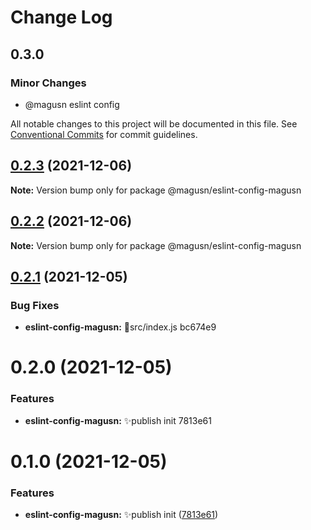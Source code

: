 # Change Log

## 0.3.0

### Minor Changes

- @magusn eslint config

All notable changes to this project will be documented in this file.
See [Conventional Commits](https://conventionalcommits.org) for commit guidelines.

## [0.2.3](https://github.com/magus/mono/compare/@magusn/eslint-config-magusn@0.2.2...@magusn/eslint-config-magusn@0.2.3) (2021-12-06)

**Note:** Version bump only for package @magusn/eslint-config-magusn

## [0.2.2](https://github.com/magus/mono/compare/@magusn/eslint-config-magusn@0.2.1...@magusn/eslint-config-magusn@0.2.2) (2021-12-06)

**Note:** Version bump only for package @magusn/eslint-config-magusn

## [0.2.1](/compare/@magusn/eslint-config-magusn@0.2.0...@magusn/eslint-config-magusn@0.2.1) (2021-12-05)

### Bug Fixes

- **eslint-config-magusn:** 🐛src/index.js bc674e9

# 0.2.0 (2021-12-05)

### Features

- **eslint-config-magusn:** ✨publish init 7813e61

# 0.1.0 (2021-12-05)

### Features

- **eslint-config-magusn:** ✨publish init ([7813e61](https://github.com/magus/mono/commit/7813e61942a042a87b05ca52536f5f778fc422a1))
